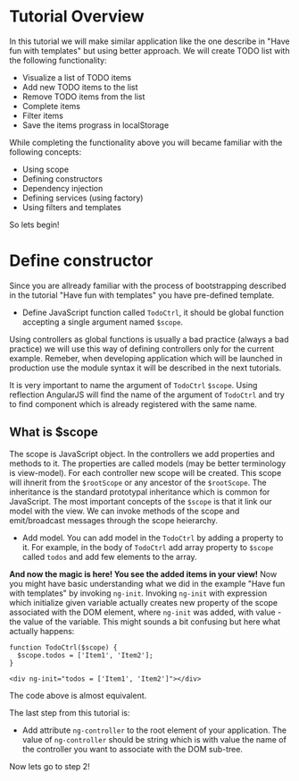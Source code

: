 # Tutorial Overview

In this tutorial we will make similar application like the one describe in "Have fun with templates" but using better approach.
We will create TODO list with the following functionality:

* Visualize a list of TODO items
* Add new TODO items to the list
* Remove TODO items from the list
* Complete items
* Filter items
* Save the items prograss in localStorage

While completing the functionality above you will became familiar with the following concepts:

* Using scope
* Defining constructors
* Dependency injection
* Defining services (using factory)
* Using filters and templates

So lets begin!

# Define constructor

Since you are allready familiar with the process of bootstrapping described in the tutorial "Have fun with templates" you have pre-defined template.

* Define JavaScript function called `TodoCtrl`, it should be global function accepting a single argument named `$scope`.

Using controllers as global functions is usually a bad practice (always a bad practice) we will use this way of defining controllers only for the current example. Remeber, when developing application which will be launched in production use the module syntax it will be described in the next tutorials.

It is very important to name the argument of `TodoCtrl` `$scope`. Using reflection AngularJS will find the name of the argument of `TodoCtrl` and try to find component which is already registered with the same name.

## What is $scope

The scope is JavaScript object. In the controllers we add properties and methods to it. The properties are called models (may be better terminology is view-model). For each controller new scope will be created. This scope will ihnerit from the `$rootScope` or any ancestor of the `$rootScope`. The inheritance is the standard prototypal inheritance which is common for JavaScript. The most important concepts of the `$scope` is that it link our model with the view. We can invoke methods of the scope and emit/broadcast messages through the scope heierarchy.

* Add model. You can add model in the `TodoCtrl` by adding a property to it. For example, in the body of `TodoCtrl` add array property to `$scope` called `todos` and add few elements to the array.

**And now the magic is here! You see the added items in your view!** Now you might have basic understanding what we did in the example "Have fun with templates" by invoking `ng-init`. Invoking `ng-init` with expression which initialize given variable actually creates new property of the scope associated with the DOM element, where `ng-init` was added, with value - the value of the variable. This might sounds a bit confusing but here what actually happens:

```
function TodoCtrl($scope) {
  $scope.todos = ['Item1', 'Item2'];
}
```

```
<div ng-init="todos = ['Item1', 'Item2']"></div>
```

The code above is almost equivalent.

The last step from this tutorial is:

* Add attribute `ng-controller` to the root element of your application. The value of `ng-controller` should be string which is with value the name of the controller you want to associate with the DOM sub-tree.

Now lets go to step 2!